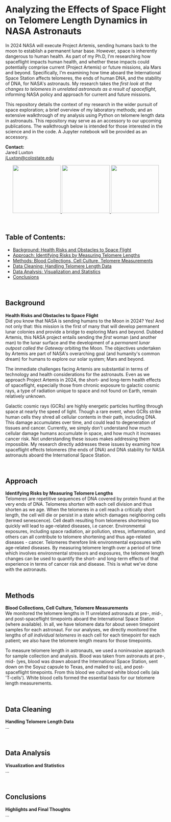 # Analyzing the Effects of Space Flight on Telomere Length Dynamics in NASA Astronauts
  
In 2024 NASA will execute Project Artemis, sending humans back to the moon to establish a permanent lunar base. However, space is inherently dangerous to human health. As part of my Ph.D, I'm researching how spaceflight impacts human health, and whether these impacts could potentially comprise current (Project Artemis) or future missions, ala Mars and beyond. Specifically, I'm examining how time aboard the International Space Station affects telomeres, the ends of human DNA, and the stability of DNA, for NASA's astronauts. My research takes the *first look at the changes to telomeres in unrelated astronauts as a result of spaceflight*, informing NASA policy and approach for current and future missions.

This repository details the context of my research in the wider pursuit of space exploration; a brief overview of my laboratory methods; and an extensive walkthrough of my analysis using Python on telomere length data in astronauts. This repository may serve as an accessory to our upcoming publications. The walkthrough below is intended for those interested in the science and in the code. A Jupyter notebook will be provided as an accessory. 

**Contact:**  
Jared Luxton  
jLuxton@colostate.edu

<p align="center">
<a href="url">
<img src="https://upload.wikimedia.org/wikipedia/commons/thumb/c/c3/Python-logo-notext.svg/200px-Python-logo-notext.svg.png" height="150"> 
<img src="https://cdn1.medicalnewstoday.com/content/images/articles/319/319971/space-explorer.jpg" height="150">
<img src="https://abm-website-assets.s3.amazonaws.com/rdmag.com/s3fs-public/embedded_image/2017/04/telomere-chromosome-stock.jpg" height="150">
</a>
</p>
&nbsp;
&nbsp;   

## Table of Contents:
* [Background: Health Risks and Obstacles to Space Flight](#background) 
* [Approach: Identifying Risks by Measuring Telomere Lengths](#approach)
* [Methods: Blood Collections, Cell Culture, Telomere Measurements](#methods)
* [Data Cleaning: Handling Telomere Length Data](#data-cleaning)
* [Data Analysis: Visualization and Statistics](#data-analysis)
* [Conclusions](#conclusions)

&nbsp;    

## Background 
**Health Risks and Obstacles to Space Flight**\
Did you know that NASA is sending humans to the Moon in 2024? Yes! And not only that: this mission is the first of many that will develop permanent lunar colonies and provide a bridge to exploring Mars and beyond. Dubbed Artemis, this NASA project entails sending the *first* woman (and another man) to the lunar surface and the development of a *permanent lunar outpost called the Gateway* orbiting the Moon. The objectives undertaken by Artemis are part of NASA's overarching goal (and humanity's common dream) for humans to explore our solar system; Mars and beyond. 

The immediate challenges facing Artemis are substantial in terms of technology and health considerations for the astronauts. Even as we approach Project Artemis in 2024, the short- and long-term health effects of spaceflight, especially those from chronic exposure to galactic cosmic rays, a type of radiation unique to space and not found on Earth, remain relatively unknown. 

Galactic cosmic rays (GCRs) are highly energetic particles hurtling through space at nearly the speed of light. Though a rare event, when GCRs strike human cells they shred all cellular contents in their path, including DNA. This damage accumulates over time, and could lead to degeneration of tissues and cancer. Currently, we simply don't understand how much cellular damage humans accumulate in space, and how much it increases cancer risk. Not understanding these issues makes addressing them impossible. My research directly addresses these issues by examing how spaceflight effects telomeres (the ends of DNA) and DNA stability for NASA astronauts aboard the International Space Station. 

&nbsp; 

## Approach 
**Identifying Risks by Measuring Telomere Lengths**\
Telomeres are repetitive sequences of DNA covered by protein found at the very ends of DNA. Telomeres shorten with each cell division and thus shorten as we age. When the telomeres in a cell reach a critically short length, the cell will die or persist in a state which damages neighboring cells (termed senescence). Cell death resulting from telomeres shortening too quickly will lead to age-related diseases, i.e cancer.  Environmental exposures, including space radiation, air pollution, stress, inflammation, and others can all contribute to telomere shortening and thus age-related diseases - cancer. Telomeres therefore link environmental exposures with age-related diseases. By measuring telomere length over a period of time which involves environmental stressors and exposures, the telomere length changes can be used to quantify the short- and long-term effects of that experience in terms of cancer risk and disease. This is what we've done with the astronauts.

&nbsp; 

## Methods
**Blood Collections, Cell Culture, Telomere Measurements**\
We monitored the telomere lengths in 11 unrelated astronauts at pre-, mid-, and post-spaceflight timepoints aboard the International Space Station (where available). In all, we have telomere data for about seven timepoint samples for each astronaut. For our analyses, we directly monitored the lengths of *all individual telomeres* in each cell for each timepoint for each patient; we also have the telomere length means for those timepoints.

To measure telomere length in astronauts, we used a noninvasive approach for sample collection and analysis. Blood was taken from astronauts at pre-, mid- (yes, blood was drawn aboard the International Space Station, sent down on the Soyuz capsule to Texas, and mailed to us), and post-spaceflight timepoints. From this blood we cultured white blood cells (ala 'T-cells'). White blood cells formed the essential basis for our telomere length measurements. 

&nbsp; 

## Data Cleaning 
**Handling Telomere Length Data**\
...

&nbsp; 

## Data Analysis
**Visualization and Statistics**\
...

&nbsp; 

## Conclusions
**Highlights and Final Thoughts**\
...

&nbsp; 
&nbsp; 
